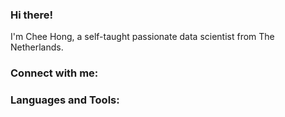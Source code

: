 ### Hi there!

I'm Chee Hong, a self-taught passionate data scientist from The Netherlands.

### Connect with me:


### Languages and Tools:
